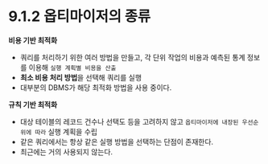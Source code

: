 # 9.1.2 옵티마이저의 종류

**비용 기반 최적화**
  - 쿼리를 처리하기 위한 여러 방법을 만들고, 각 단위 작업의 비용과 예측된 통계 정보를 이용해 `실행 계획별 비용을 산출`
  - **최소 비용 처리 방법**을 선택해 쿼리를 실행
  - 대부분의 DBMS가 해당 최적화 방법을 사용 중이다.


**규칙 기반 최적화**
  - 대상 테이블의 레코드 건수나 선택도 등을 고려하지 않고 `옵티마이저에 내장된 우선순위에 따라` 실행 계획을 수립
  - 같은 쿼리에서는 항상 같은 실행 방법을 선택하는 단점이 존재한다.
  - 최근에는 거의 사용되지 않는다.